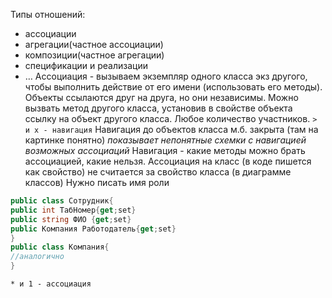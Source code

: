 Типы отношений:
- ассоциации
- агрегации(частное ассоциации)
- композиции(частное агрегации)
- спецификации и реализации
- …
Ассоциация - вызываем экземпляр одного класса экз другого, чтобы выполнить действие от его имени (использовать его методы). Объекты ссылаются друг на друга, но они независимы. 
Можно вызвать метод другого класса, установив в свойстве объекта ссылку на объект другого класса.
Любое количество участников.
`> и x - навигация`
Навигация до объектов класса м.б. закрыта (там на картинке понятно)
*показывает непонятные схемки с навигацией возможных ассоциаций*
Навигация - какие методы можно брать ассоциацией, какие нельзя.
Ассоциация на класс (в коде пишется как свойство) не считается за свойство класса (в диаграмме классов)
Нужно писать имя роли
```C#
public class Сотрудник{
public int ТабНомер{get;set}
public string ФИО {get;set}
public Компания Работодатель{get;set}
}
public class Компания{
//аналогично
}
```
`* и 1 - ассоциация`
